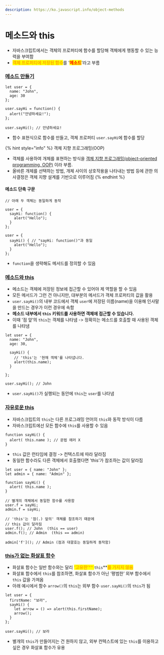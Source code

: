 ```yaml
---
description: https://ko.javascript.info/object-methods
---
```


# 메소드와 this

* 자바스크립트에서는 객체의 프로퍼티에 함수를 할당해 객체에게 행동할 수 있는 능력을 부여함
* <mark style="color:orange;">**객체 프로퍼티에 저장된 함수**</mark>를 '<mark style="color:red;">**메소드**</mark>’라고 부름



### [메소드 만들기](https://ko.javascript.info/object-methods#ref-760)

```
let user = {
  name: "John",
  age: 30
};

user.sayHi = function() {
  alert("안녕하세요!");
};

user.sayHi(); // 안녕하세요!
```

* 함수 표현식으로 함수를 만들고, 객체 프로퍼티 `user.sayHi`에 함수를 할당

{% hint style="info" %}
객체 지향 프로그래밍(OOP)

* 객체를 사용하여 개체를 표현하는 방식을 [객체 지향 프로그래밍(object-oriented programming, OOP)](https://en.wikipedia.org/wiki/Object-oriented\_programming) 이라 부름.
* 올바른 개체를 선택하는 방법, 개체 사이의 상호작용을 나타내는 방법 등에 관한 의사결정은 객체 지향 설계를 기반으로 이루어짐
{% endhint %}



#### 메소드 단축 구문&#x20;

```
// 아래 두 객체는 동일하게 동작

user = {
  sayHi: function() {
    alert("Hello");
  }
};

user = {
  sayHi() { // "sayHi: function()"과 동일
    alert("Hello");
  }
};
```

* `function`을 생략해도 메서드를 정의할 수 있음 &#x20;



### [메소드와 this](https://ko.javascript.info/object-methods#ref-762)

* 메소드는 객체에 저장된 정보에 접근할 수 있어야 제 역할을 할 수 있음
* 모든 메서드가 그런 건 아니지만, 대부분의 메서드가 객체 프로퍼티의 값을 활용
* `user.sayHi()`의 내부 코드에서 객체 `user`에 저장된 이름(name)을 이용해 인사말을 만드는 경우가 이런 경우에 속함
* **메소드 내부에서 `this` 키워드를 사용하면 객체에 접근할 수 있습니다.**
* 이때 '점 앞’의 `this`는 객체를 나타냄 -> 정확히는 메소드를 호출할 때 사용된 객체를 나타냄

```
let user = {
  name: "John",
  age: 30,

  sayHi() {
    // 'this'는 '현재 객체'를 나타냅니다.
    alert(this.name);
  }

};

user.sayHi(); // John
```

* `user.sayHi()`가 실행되는 동안에 `this`는 `user`를 나타냄



### [자유로운 this](https://ko.javascript.info/object-methods#ref-763)

* 자바스크립트의 `this`는 다른 프로그래밍 언어의 `this`와 동작 방식이 다름
* 자바스크립트에선 모든 함수에 `this`를 사용할 수 있음

```
function sayHi() {
  alert( this.name ); // 문법 에러 X 
}
```

* `this` 값은 런타임에 결정 -> 컨텍스트에 따라 달라짐
* 동일한 함수라도 다른 객체에서 호출했다면 'this’가 참조하는 값이 달라짐

```
let user = { name: "John" };
let admin = { name: "Admin" };

function sayHi() {
  alert( this.name );
}

// 별개의 객체에서 동일한 함수를 사용함
user.f = sayHi;
admin.f = sayHi;

// 'this'는 '점(.) 앞의' 객체를 참조하기 때문에
// this 값이 달라짐
user.f(); // John  (this == user)
admin.f(); // Admin  (this == admin)

admin['f'](); // Admin (점과 대괄호는 동일하게 동작함)
```



### [this가 없는 화살표 함수](https://ko.javascript.info/object-methods#ref-764)

* 화살표 함수는 일반 함수와는 달리 <mark style="color:orange;">**‘고유한’**</mark><mark style="color:orange;">** **</mark><mark style="color:orange;">**`this`**</mark><mark style="color:orange;">**를 가지지 않음**</mark>
* 화살표 함수에서 `this`를 참조하면, 화살표 함수가 아닌 ‘평범한’ 외부 함수에서 `this` 값을 가져옴
* 아래 예시에서 함수 `arrow()`의 `this`는 외부 함수 `user.sayHi()`의 `this`가 됨

```
let user = {
  firstName: "보라",
  sayHi() {
    let arrow = () => alert(this.firstName);
    arrow();
  }
};

user.sayHi(); // 보라
```

* 별개의 `this`가 만들어지는 건 원하지 않고, 외부 컨텍스트에 있는 `this`를 이용하고 싶은 경우 화살표 함수가 유용
